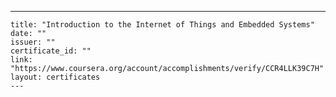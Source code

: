 ---
    title: "Introduction to the Internet of Things and Embedded Systems"
    date: ""
    issuer: ""
    certificate_id: ""
    link: "https://www.coursera.org/account/accomplishments/verify/CCR4LLK39C7H"
    layout: certificates
    ---
    